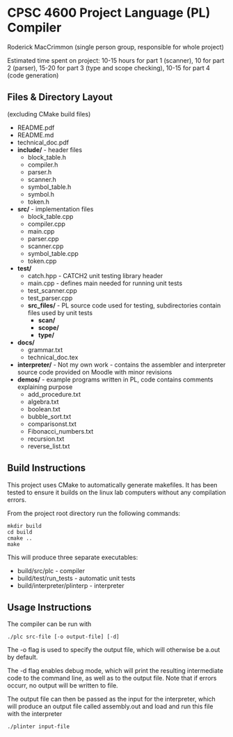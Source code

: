 # CPSC 4600 Project Language (PL) Compiler
Roderick MacCrimmon (single person group, responsible for whole project)

Estimated time spent on project: 10-15 hours for part 1 (scanner), 10 for part 2 (parser), 15-20 for part 3 (type and scope checking), 10-15 for part 4 (code generation)

## Files & Directory Layout
(excluding CMake build files)

  - README.pdf
  - README.md
  - technical_doc.pdf
  - **include/** - header files
    - block_table.h
    - compiler.h
    - parser.h
    - scanner.h
    - symbol_table.h
    - symbol.h
    - token.h
  - **src/** - implementation files
    - block_table.cpp        
    - compiler.cpp
    - main.cpp 
    - parser.cpp
    - scanner.cpp
    - symbol_table.cpp
    - token.cpp
  - **test/**
    - catch.hpp - CATCH2 unit testing library header
    - main.cpp - defines main needed for running unit tests
    - test_scanner.cpp 
    - test_parser.cpp
    - **src_files/** - PL source code used for testing, subdirectories contain files used by unit tests
      - **scan/** 
      - **scope/**
      - **type/**
  - **docs/**
    - grammar.txt
    - technical_doc.tex
  - **interpreter/** - Not my own work - contains the assembler and interpreter source code
    provided on Moodle with minor revisions
  - **demos/** - example programs written in PL, code contains comments explaining purpose
    - add_procedure.txt
    - algebra.txt
    - boolean.txt
    - bubble_sort.txt
    - comparisonst.txt
    - Fibonacci_numbers.txt
    - recursion.txt
    - reverse_list.txt

## Build Instructions
This project uses CMake to automatically generate makefiles. It has been tested to ensure it builds
on the linux lab computers without any compilation errors.

From the project root directory run the following commands:
```
mkdir build
cd build
cmake ..
make
```
This will produce three separate executables:
  - build/src/plc - compiler
  - build/test/run_tests - automatic unit tests
  - build/interpreter/plinterp - interpreter

## Usage Instructions
The compiler can be run with
```
./plc src-file [-o output-file] [-d]
```
The -o flag is used to specify the output file, which will otherwise be a.out by default.

The -d flag enables debug mode, which will print the resulting intermediate code to the command
line, as well as to the output file. Note that if errors occurr, no output will be written to file.

The output file can then be passed as the input for the interpreter, which will produce an output 
file called assembly.out and load and run this file with the interpreter
```
./plinter input-file
```